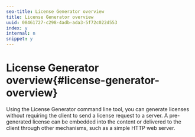 ```yaml
---
seo-title: License Generator overview
title: License Generator overview
uuid: 08461727-c298-4adb-ada3-5f72c022d553
index: y
internal: n
snippet: y
---
```


# License Generator overview{#license-generator-overview}

Using the License Generator command line tool, you can generate licenses without requiring the client to send a license request to a server. A pre-generated license can be embedded into the content or delivered to the client through other mechanisms, such as a simple HTTP web server. 
